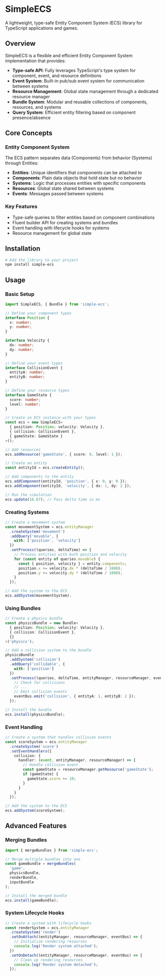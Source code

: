 # SimpleECS

A lightweight, type-safe Entity Component System (ECS) library for TypeScript applications and games.

## Overview

SimpleECS is a flexible and efficient Entity Component System implementation that provides:

- **Type-safe API**: Fully leverages TypeScript's type system for component, event, and resource definitions
- **Event System**: Built-in pub/sub event system for communication between systems
- **Resource Management**: Global state management through a dedicated resource manager
- **Bundle System**: Modular and reusable collections of components, resources, and systems
- **Query System**: Efficient entity filtering based on component presence/absence

## Core Concepts

### Entity Component System

The ECS pattern separates data (Components) from behavior (Systems) through Entities:

- **Entities**: Unique identifiers that components can be attached to
- **Components**: Plain data objects that hold state but no behavior
- **Systems**: Logic that processes entities with specific components
- **Resources**: Global state shared between systems
- **Events**: Messages passed between systems

### Key Features

- Type-safe queries to filter entities based on component combinations
- Fluent builder API for creating systems and bundles
- Event handling with lifecycle hooks for systems
- Resource management for global state

## Installation

```bash
# Add the library to your project
npm install simple-ecs
```

## Usage

### Basic Setup

```typescript
import SimpleECS, { Bundle } from 'simple-ecs';

// Define your component types
interface Position {
  x: number;
  y: number;
}

interface Velocity {
  dx: number;
  dy: number;
}

// Define your event types
interface CollisionEvent {
  entityA: number;
  entityB: number;
}

// Define your resource types
interface GameState {
  score: number;
  level: number;
}

// Create an ECS instance with your types
const ecs = new SimpleECS<
  { position: Position; velocity: Velocity },
  { collision: CollisionEvent },
  { gameState: GameState }
>();

// Add resources
ecs.addResource('gameState', { score: 0, level: 1 });

// Create an entity
const entityId = ecs.createEntity();

// Add components to the entity
ecs.addComponent(entityId, 'position', { x: 0, y: 0 });
ecs.addComponent(entityId, 'velocity', { dx: 1, dy: 2 });

// Run the simulation
ecs.update(16.67); // Pass delta time in ms
```

### Creating Systems

```typescript
// Create a movement system
const movementSystem = ecs.entityManager
  .createSystem('movement')
  .addQuery('movable', {
    with: ['position', 'velocity']
  })
  .setProcess((queries, deltaTime) => {
    // Process entities with both position and velocity
    for (const entity of queries.movable) {
      const { position, velocity } = entity.components;
      position.x += velocity.dx * (deltaTime / 1000);
      position.y += velocity.dy * (deltaTime / 1000);
    }
  });

// Add the system to the ECS
ecs.addSystem(movementSystem);
```

### Using Bundles

```typescript
// Create a physics bundle
const physicsBundle = new Bundle<
  { position: Position; velocity: Velocity },
  { collision: CollisionEvent },
  {}
>('physics');

// Add a collision system to the bundle
physicsBundle
  .addSystem('collision')
  .addQuery('collidable', {
    with: ['position']
  })
  .setProcess((queries, deltaTime, entityManager, resourceManager, eventBus) => {
    // Check for collisions
    // ...
    // Emit collision events
    eventBus.emit('collision', { entityA: 1, entityB: 2 });
  });

// Install the bundle
ecs.install(physicsBundle);
```

### Event Handling

```typescript
// Create a system that handles collision events
const scoreSystem = ecs.entityManager
  .createSystem('score')
  .setEventHandlers({
    collision: {
      handler: (event, entityManager, resourceManager) => {
        // Handle collision event
        const gameState = resourceManager.getResource('gameState');
        if (gameState) {
          gameState.score += 10;
        }
      }
    }
  });

// Add the system to the ECS
ecs.addSystem(scoreSystem);
```

## Advanced Features

### Merging Bundles

```typescript
import { mergeBundles } from 'simple-ecs';

// Merge multiple bundles into one
const gameBundle = mergeBundles(
  'game',
  physicsBundle,
  renderBundle,
  inputBundle
);

// Install the merged bundle
ecs.install(gameBundle);
```

### System Lifecycle Hooks

```typescript
// Create a system with lifecycle hooks
const renderSystem = ecs.entityManager
  .createSystem('render')
  .setOnAttach((entityManager, resourceManager, eventBus) => {
    // Initialize rendering resources
    console.log('Render system attached');
  })
  .setOnDetach((entityManager, resourceManager, eventBus) => {
    // Clean up rendering resources
    console.log('Render system detached');
  });
```
